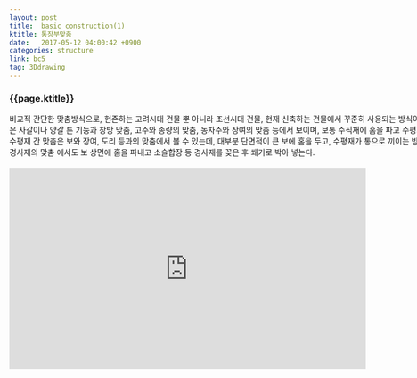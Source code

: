 ```yaml
---
layout: post
title:  basic construction(1)
ktitle: 통장부맞춤
date:   2017-05-12 04:00:42 +0900
categories: structure
link: bc5
tag: 3Ddrawing
---
```


<div style="width:900px; margin:0px auto">

<h3>
	{{page.ktitle}}
</h3>




<p style="line-height: 160%">
	
비교적 간단한 맞춤방식으로, 현존하는 고려시대 건물 뿐 아니라 조선시대 건물, 현재 신축하는
건물에서 꾸준히 사용되는 방식이다. 수직재와 수평재 간 맞춤은 사갈이나 양갈 튼 기둥과 창방
맞춤, 고주와 종량의 맞춤, 동자주와 장여의 맞춤 등에서 보이며, 보통 수직재에 홈을 파고 수평재가
통으로 끼워 결구된다. 수평재 간 맞춤은 보와 장여, 도리 등과의 맞춤에서 볼 수 있는데, 대부분
단면적이 큰 보에 홈을 두고, 수평재가 통으로 끼이는 방식으로 맞춰진다. 수평재와 경사재의 맞춤
에서도 보 상면에 홈을 파내고 소슬합장 등 경사재를 꽂은 후 쐐기로 박아 넣는다.
	
</p>	
</div>	

<div style="text-align:center; margin:20px 0px 30px 0px; display: block;">

<iframe width="640" height="360" src="https://www.youtube.com/embed/vlV7NHXANqk?autoplay=1&rel=0" frameborder="0" allowfullscreen></iframe>

</div>
